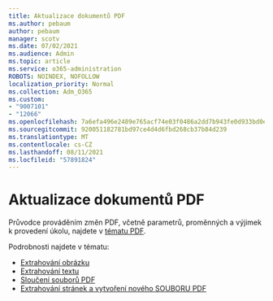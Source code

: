 ```yaml
---
title: Aktualizace dokumentů PDF
ms.author: pebaum
author: pebaum
manager: scotv
ms.date: 07/02/2021
ms.audience: Admin
ms.topic: article
ms.service: o365-administration
ROBOTS: NOINDEX, NOFOLLOW
localization_priority: Normal
ms.collection: Adm_O365
ms.custom:
- "9007101"
- "12066"
ms.openlocfilehash: 7a6efa496e2489e765acf74e03f0486a2dd7b943fe0d933bd0eda4d50883aa2c
ms.sourcegitcommit: 920051182781bd97ce4d4d6fbd268cb37b84d239
ms.translationtype: MT
ms.contentlocale: cs-CZ
ms.lasthandoff: 08/11/2021
ms.locfileid: "57891824"
---
```

# <a name="update-pdf-documents"></a>Aktualizace dokumentů PDF

Průvodce prováděním změn PDF, včetně parametrů, proměnných a výjimek k provedení úkolu, najdete v [tématu PDF](https://docs.microsoft.com/power-automate/desktop-flows/actions-reference/pdf).

Podrobnosti najdete v tématu:

- [Extrahování obrázku](https://docs.microsoft.com/power-automate/desktop-flows/actions-reference/pdf#pdf-actions)
- [Extrahování textu](https://docs.microsoft.com/power-automate/desktop-flows/actions-reference/pdf#extracttextfrompdfaction)
- [Sloučení souborů PDF](https://docs.microsoft.com/power-automate/desktop-flows/actions-reference/pdf#mergefiles)
- [Extrahování stránek a vytvoření nového SOUBORU PDF](https://docs.microsoft.com/power-automate/desktop-flows/actions-reference/pdf#extractpages)

